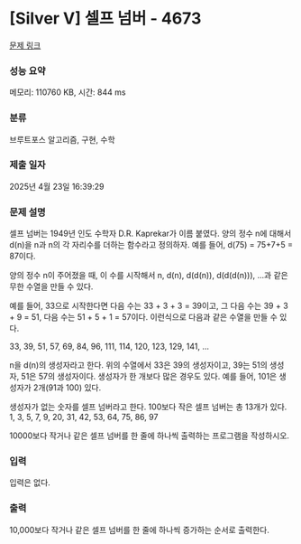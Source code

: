 # [Silver V] 셀프 넘버 - 4673 

[문제 링크](https://www.acmicpc.net/problem/4673) 

### 성능 요약

메모리: 110760 KB, 시간: 844 ms

### 분류

브루트포스 알고리즘, 구현, 수학

### 제출 일자

2025년 4월 23일 16:39:29

### 문제 설명

<p>셀프 넘버는 1949년 인도 수학자 D.R. Kaprekar가 이름 붙였다. 양의 정수 n에 대해서 d(n)을 n과 n의 각 자리수를 더하는 함수라고 정의하자. 예를 들어, d(75) = 75+7+5 = 87이다.</p>

<p>양의 정수 n이 주어졌을 때, 이 수를 시작해서 n, d(n), d(d(n)), d(d(d(n))), ...과 같은 무한 수열을 만들 수 있다. </p>

<p>예를 들어, 33으로 시작한다면 다음 수는 33 + 3 + 3 = 39이고, 그 다음 수는 39 + 3 + 9 = 51, 다음 수는 51 + 5 + 1 = 57이다. 이런식으로 다음과 같은 수열을 만들 수 있다.</p>

<p>33, 39, 51, 57, 69, 84, 96, 111, 114, 120, 123, 129, 141, ...</p>

<p>n을 d(n)의 생성자라고 한다. 위의 수열에서 33은 39의 생성자이고, 39는 51의 생성자, 51은 57의 생성자이다. 생성자가 한 개보다 많은 경우도 있다. 예를 들어, 101은 생성자가 2개(91과 100) 있다. </p>

<p>생성자가 없는 숫자를 셀프 넘버라고 한다. 100보다 작은 셀프 넘버는 총 13개가 있다. 1, 3, 5, 7, 9, 20, 31, 42, 53, 64, 75, 86, 97</p>

<p>10000보다 작거나 같은 셀프 넘버를 한 줄에 하나씩 출력하는 프로그램을 작성하시오.</p>

### 입력 

 <p>입력은 없다.</p>

### 출력 

 <p>10,000보다 작거나 같은 셀프 넘버를 한 줄에 하나씩 증가하는 순서로 출력한다.</p>

